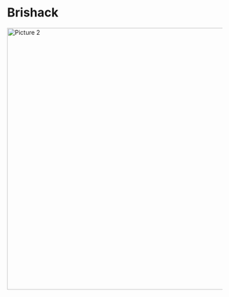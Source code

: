 # Brishack

<img width="612" alt="Picture 2" src="https://user-images.githubusercontent.com/115288676/221420483-946eb78a-5c6d-4c30-a79f-2d1f250caf74.png">
